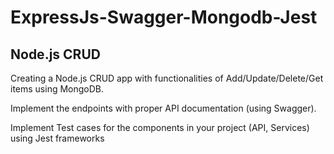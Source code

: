 # ExpressJs-Swagger-Mongodb-Jest
## Node.js CRUD
Creating a Node.js CRUD app with functionalities of Add/Update/Delete/Get items using MongoDB.

 Implement the endpoints with proper API documentation (using Swagger).
 
  Implement Test cases for the components in your project (API, Services) using Jest frameworks 
